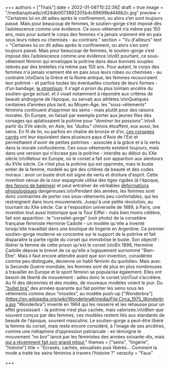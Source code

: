 +++
authors = ["Thaïs"]
date = 2022-01-08T15:22:39Z
draft = true
image = "/media/uploads/c624db0073892205b4c89699bd446b2c.jpg"
preview = "Certaines lui on dit adieu après le confinement, ou alors s’en sont toujours passé. Mais pour beaucoup de femmes, le soutien-gorge s’est imposé dès l’adolescence comme une évidence. Ce sous-vêtement n’a même pas 150 ans, mais pour autant le corps des femmes n'a jamais vraiment été en paix sous leurs robes ou chemises - au contraire."
section = "Vu d'ailleurs"
text = "Certaines lui on dit adieu après le confinement, ou alors s’en sont toujours passé. Mais pour beaucoup de femmes, le soutien-gorge s’est imposé dès l’adolescence comme une évidence.\n\nEt pourtant, ce sous-vêtement féminin qui enveloppe la poitrine dans deux bonnets souples relevés par des bretelles n’a même pas 150 ans. Pour autant, le corps des femmes n'a jamais vraiment été en paix sous leurs robes ou chemises - au contraire.\n\nDans la Grèce et la Rome antique, les femmes recouvraient leur poitrine - et parfois toutes les éventuelles courbes de leurs formes - d’un bandage, [le _strophium_](https://fr.wikipedia.org/wiki/Fascia_pectoralis#/media/Fichier:PiazzaArmerina-Mosaik-Bikini.jpg). Il s'agit _a priori_ du plus lointain ancêtre du soutien-gorge actuel, et il visait notamment à répondre aux critères de beauté androgyne de l’époque, ou servait aux athlètes.\n\nQuelques centaines d’années plus tard, au Moyen-Âge, les \"sous-vêtements\" féminins continuent d’opprimer les seins - mais plutôt pour des raisons morales. En Europe, on faisait par exemple porter aux jeunes files des corsages qui aplatissaient la poitrine pour \"_dominer les passions\"_.\n\nÀ partir du XVe siècle, en Asie, les _\"dudou\"_ chinois étouffent, eux aussi, les seins. En fil de lin, ou parfois en chaîne de bronze et d’or, [ces corsages carrés](https://en.wikipedia.org/wiki/Dudou#/media/File:Y%E1%BA%BFm_%C4%91%C3%A0o.jpg) ont leur équivalent dans plusieurs pays d'Asie de l'Est et permettaient d'avoir de petites poitrines - associée à la grâce et à la vertu dans la morale confucéenne. Ces sous-vêtements existent toujours, mais dans une version qui n'écrase pas la poitrine - interdite au début du XXe siècle.\n\nRetour en Europe, où le corset a fait son apparition aux alentours du XVIe siècle. Ce n’est plus la poitrine qui est opprimée, mais le buste entier de la femme, modelé au gré des critères de beauté et des codes moraux : avoir un buste droit est signe de vertu et droiture d'esprit. Cette invention venue de la cour espagnole utilise des tiges rigides (à l'époque, [des fanons de baleines](https://fr.wikipedia.org/wiki/Fanon_(c%C3%A9tac%C3%A9s))) et peut entraîner de véritables [déformations physiologiques](https://en.wikipedia.org/wiki/Corset#/media/File:Efectes_del_cors%C3%A9_en_el_cos_femen%C3%AD_(26790003605).jpg) dangereuses.\n\nPendant des années, les femmes sont donc contraintes de porter ces sous-vêtements peu confortables, qui les restreignent dans leurs mouvements. Jusqu'à une petite révolution, au tournant du XXe siècle. Car à l'exposition universelle de 1889, à Paris, une invention tout aussi historique que la Tour Eiffel - mais bien moins célèbre, fait son apparition : le \"corselet-gorge” (voir photo) de la corsetière française féministe Herminie Cadolle - un modèle qu'elle a inventé lorsqu'elle travaillait dans une boutique de lingerie en Argentine. Ce premier soutien-gorge moderne se concentre sur le support de la poitrine et fait disparaitre la partie rigide du corset qui immobilise le buste. Son objectif : libérer la femme de cette prison qu'est le corset.\n\nEn 1898, Herminie Cadolle dépose le brevet de ce qu'elle a logiquement surnommé \"Bien-Être\". Mais il faut encore attendre avant que son invention, considérée comme peu distinguée, devienne un habit féminin du quotidien. Mais avec la Seconde Guerre mondiale, les femmes sont de plus en plus nombreuses à travailler en Europe et le sport féminin se popularise également. Elles ont besoin de liberté de mouvement : adieu donc le corset.\n\nTout s’accélère. Au fil des décennies et des modes, de nouveaux modèles voient le jour. Du [\"bullet bra\"](https://en.wikipedia.org/wiki/List_of_bra_designs#/media/File:Patti_Page_1955.JPG) des années quarante qui fait pointer les seins sous les vêtements comme deux “missiles”, au modèle push-up [\"Wonderbra\"](https://en.wikipedia.org/wiki/Wonderbra#/media/File:Circa_1975_Wonderbra.jpg \"Wonderbra\") inventé en 1964 qui les resserre et les rehausse pour un effet grossissant - la poitrine n’est plus cachée, mais valorisée.\n\nBien que souvent conçus par des femmes, ces modèles restent liés aux standards de beauté de l'époque, souvent masculins. Le soutien-gorge a peut-être libéré la femme du corset, mais reste encore considéré, à l'image de ses ancêtres, comme une métaphore d’oppression patriarcale - en témoigne le mouvement _\"no bra\"_ lancé par les féministes des années soixante-dix, mais [qui a récemment fait son grand retour.](https://www.lemonde.fr/campus/article/2021/12/12/chez-les-jeunes-femmes-un-nouveau-ras-le-bol-du-soutien-gorge_6105747_4401467.html)"
themes = ["seins", "lingerie", "histoire"]
title = "Écrasés, cachés, sexualisés puis libérés… Comment la mode a traité les seins féminins à travers l’histoire ?"
veracity = "Faux"

+++
